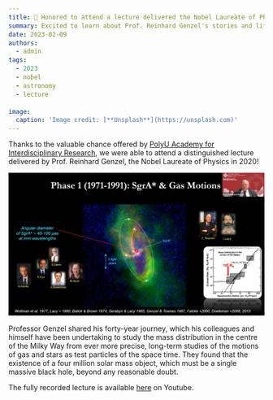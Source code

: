 ```yaml
---
title: 🌌 Honored to attend a lecture delivered the Nobel Laureate of Physics in 2020
summary: Excited to learn about Prof. Reinhard Genzel's stories and lifelong commitments to astronomy!
date: 2023-02-09
authors:
  - admin
tags:
  - 2023
  - nobel
  - astronomy
  - lecture

image:
  caption: 'Image credit: [**Unsplash**](https://unsplash.com)'
---
```


Thanks to the valuable chance offered by [PolyU Academy for Interdisciplinary Research](https://www.polyu.edu.hk/en/pair/), we were able to attend a distinguished lecture delivered by Prof. Reinhard Genzel, the Nobel Laureate of Physics in 2020!

![Scenario 1: Across columns](slide.jpg)

Professor Genzel shared his forty-year journey, which his colleagues and himself have been undertaking to study the mass distribution in the centre of the Milky Way from ever more precise, long-term studies of the motions of gas and stars as test particles of the space time. They found that the existence of a four million solar mass object, which must be a single massive black hole, beyond any reasonable doubt.

The fully recorded lecture is available [here](https://www.youtube.com/watch?v=m-nNZ_h16JE) on Youtube.